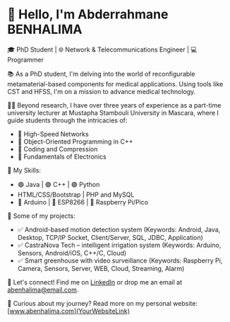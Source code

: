 <!---
- 👋 Hi, I’m @abderrahmanebenhalima
- 👀 I’m interested in Networking and developping Android and Desktop Apps
- 🌱 I’m currently learning Antenna Design and AI & ML too
- 💞️ I’m looking to collaborate on ...
- 📫 How to reach me ...
--->
# 👋 Hello, I'm Abderrahmane BENHALIMA

🎓 PhD Student | 🌐 Network & Telecommunications Engineer | 💻 Programmer

📚 As a PhD student, I'm delving into the world of reconfigurable metamaterial-based components for medical applications. Using tools like CST and HFSS, I'm on a mission to advance medical technology.

👨‍🏫 Beyond research, I have over three years of experience as a part-time university lecturer at Mustapha Stambouli University in Mascara, where I guide students through the intricacies of:

- 🔷 High-Speed Networks
- 🔷 Object-Oriented Programming in C++
- 🔷 Coding and Compression
- 🔷 Fundamentals of Electronics

🚀 My Skills:

- 🟣 Java | 🟣 C++ | 🟣 Python
- HTML/CSS/Bootstrap | PHP and MySQL
- 🔵 Arduino | 🔵 ESP8266 | 🔵 Raspberry Pi/Pico

🔧 Some of my projects:

- ✅ Android-based motion detection system (Keywords: Android, Java, Desktop, TCP/IP Socket, Client/Server, SQL, JDBC, Application)
- ✅ CastraNova Tech – intelligent irrigation system (Keywords: Arduino, Sensors, Android/iOS, C++/C, Cloud)
- ✅ Smart greenhouse with video surveillance (Keywords: Raspberry Pi, Camera, Sensors, Server, WEB, Cloud, Streaming, Alarm)

🔗 Let's connect! Find me on [LinkedIn](YourLinkedInProfileLink) or drop me an email at abenhalima@email.com.

📖 Curious about my journey? Read more on my personal website: [www.abenhalima.com](YourWebsiteLink)

<!---
abderrahmanebenhalima/abderrahmanebenhalima is a ✨ special ✨ repository because its `README.md` (this file) appears on your GitHub profile.
You can click the Preview link to take a look at your changes.
--->
